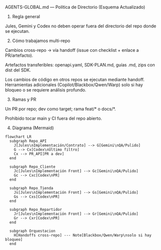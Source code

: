 AGENTS-GLOBAL.md — Política de Directorio (Esquema Actualizado)
1) Regla general

Jules, Gemini y Codex no deben operar fuera del directorio del repo donde se ejecutan.

2) Cómo trabajamos multi-repo

Cambios cross-repo → vía handoff (issue con checklist + enlace a PR/artefacto).

Artefactos transferibles: openapi.yaml, SDK-PLAN.md, guías .md, zips con dist del SDK.

Los cambios de código en otros repos se ejecutan mediante handoff. Herramientas adicionales (Copilot/Blackbox/Qwen/Warp) solo si hay bloqueo o se requiere análisis profundo.

3) Ramas y PR

Un PR por repo; dev como target; rama feat/* o docs/*.

Prohibido tocar main y CI fuera del repo abierto.

4) Diagrama (Mermaid)

```mermaid
flowchart LR
  subgraph Repo_API
    J[Jules\nImplementación/Contrato] --> G[Gemini\nQA/Pulido]
    G --> Cx[Codex\nÚltimo filtro]
    Cx --> PR_API[PR a dev]
  end

  subgraph Repo_Cliente
    Jc[Jules\nImplementación Front] --> Gc[Gemini\nQA/Pulido]
    Gc --> Cxc[Codex\nPR]
  end

  subgraph Repo_Tienda
    Js[Jules\nImplementación Front] --> Gs[Gemini\nQA/Pulido]
    Gs --> Cxs[Codex\nPR]
  end

  subgraph Repo_Repartidor
    Jr[Jules\nImplementación Front] --> Gr[Gemini\nQA/Pulido]
    Gr --> Cxr[Codex\nPR]
  end

  subgraph Orquestacion
    H[Handoffs cross-repo] --- Note[Blackbox/Qwen/Warp\nsolo si hay bloqueo]
  end
```
